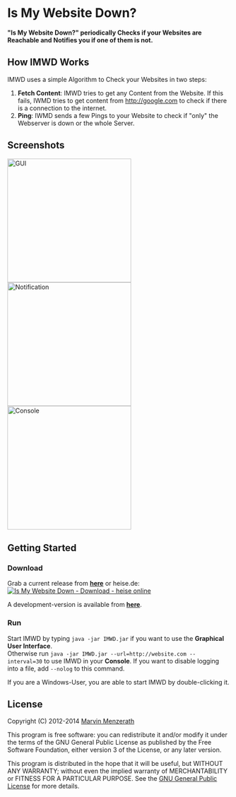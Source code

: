 # Is My Website Down?
**"Is My Website Down?" periodically Checks if your Websites are Reachable and Notifies you if one of them is not.**

## How IMWD Works
IMWD uses a simple Algorithm to Check your Websites in two steps:

1. **Fetch Content**: IMWD tries to get any Content from the Website. If this fails, IWMD tries to get content from http://google.com to check if there is a connection to the internet.
2. **Ping**: IWMD sends a few Pings to your Website to check if "only" the Webserver is down or the whole Server.

## Screenshots
<img src="http://menzerath.eu/wp-content/uploads/2014/01/imwd1.png" alt="GUI" width="280px"/>
<img src="http://menzerath.eu/wp-content/uploads/2014/01/imwd2.png" alt="Notification" width="280px" />
<img src="http://menzerath.eu/wp-content/uploads/2014/01/imwd3.png" alt="Console" width="280px" />

## Getting Started

### Download
Grab a current release from [**here**](https://github.com/MarvinMenzerath/IsMyWebsiteDown/releases) or heise.de:  
<a title="Is My Website Down - Download - heise online" href="http://www.heise.de/download/is-my-website-down-1190272.html"><img alt="Is My Website Down - Download - heise online" title="Is My Website Down - Download - heise online" src="http://www.heise.de/software/icons/download_logo1.png" /></a>

A development-version is available from [**here**](http://menzerath.eu:8080/job/IsMyWebsiteDown/).

### Run
Start IMWD by typing `java -jar IMWD.jar` if you want to use the **Graphical User Interface**.  
Otherwise run `java -jar IMWD.jar --url=http://website.com --interval=30` to use IMWD in your **Console**. If you want to disable logging into a file, add `--nolog` to this command.

If you are a Windows-User, you are able to start IMWD by double-clicking it.

## License
Copyright (C) 2012-2014 [Marvin Menzerath](http://menzerath.eu)

This program is free software: you can redistribute it and/or modify it under the terms of the GNU General Public License as published by the Free Software Foundation, either version 3 of the License, or any later version.

This program is distributed in the hope that it will be useful, but WITHOUT ANY WARRANTY; without even the implied warranty of MERCHANTABILITY or FITNESS FOR A PARTICULAR PURPOSE. See the [GNU General Public License](https://github.com/MarvinMenzerath/IsMyWebsiteDown/blob/master/LICENSE) for more details.
